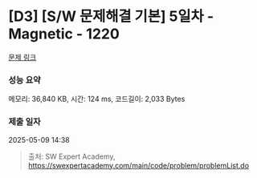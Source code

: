 # [D3] [S/W 문제해결 기본] 5일차 - Magnetic - 1220 

[문제 링크](https://swexpertacademy.com/main/code/problem/problemDetail.do?contestProbId=AV14hwZqABsCFAYD) 

### 성능 요약

메모리: 36,840 KB, 시간: 124 ms, 코드길이: 2,033 Bytes

### 제출 일자

2025-05-09 14:38



> 출처: SW Expert Academy, https://swexpertacademy.com/main/code/problem/problemList.do